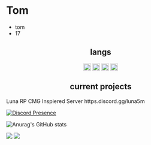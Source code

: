 <h1>Tom</h1>

- tom
- 17

<h2 align="center">langs</h2>

<p align="center">
<img align="center" src="https://cdn.jsdelivr.net/npm/simple-icons@3.0.1/icons/python.svg" alt="python" height="20" width="20" />
<img align="center" src="https://cdn.jsdelivr.net/npm/simple-icons@3.0.1/icons/lua.svg" alt="lua" height="20" width="20" />
<img align="center" src="https://cdn.jsdelivr.net/npm/simple-icons@3.0.1/icons/csharp.svg" alt="csharp" height="20" width="20" />
<img align="center" src="https://cdn.jsdelivr.net/npm/simple-icons@3.0.1/icons/node-dot-js.svg" alt="nodejs" height="20" width="20" />
</p>

<h2 align="center">current projects</h2>
Luna RP CMG Inspiered Server https.discord.gg/luna5m

[![Discord Presence](https://lanyard.cnrad.dev/api/609827079818575903)](https://discord.com/users/609827079818575903)


![Anurag's GitHub stats](https://github-readme-stats.vercel.app/api?username=tom5m&count_private=true&show_icons=true&theme=tokyonight)
<p><img src="http://github-profile-summary-cards.vercel.app/api/cards/profile-details?username=tom5m&theme=tokyonight" />
<img src="https://github-readme-streak-stats.herokuapp.com/?user=tom5m&hide_border=true&card_width=338&theme=tokyonight" />

